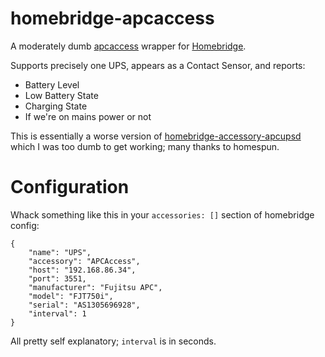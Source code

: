 # homebridge-apcaccess

A moderately dumb [apcaccess](https://github.com/mapero/apcaccess) wrapper for [Homebridge](https://github.com/nfarina/homebridge).

Supports precisely one UPS, appears as a Contact Sensor, and reports:

* Battery Level
* Low Battery State
* Charging State
* If we're on mains power or not

This is essentially a worse version of [homebridge-accessory-apcupsd](https://github.com/homespun/homebridge-accessory-apcupsd) which I was too dumb to get working; many thanks to homespun.

# Configuration

Whack something like this in your `accessories: []` section of homebridge config:

```
{
    "name": "UPS",
    "accessory": "APCAccess",
    "host": "192.168.86.34",
    "port": 3551,
    "manufacturer": "Fujitsu APC",
    "model": "FJT750i",
    "serial": "AS1305696928",
    "interval": 1
}
```

All pretty self explanatory; `interval` is in seconds.